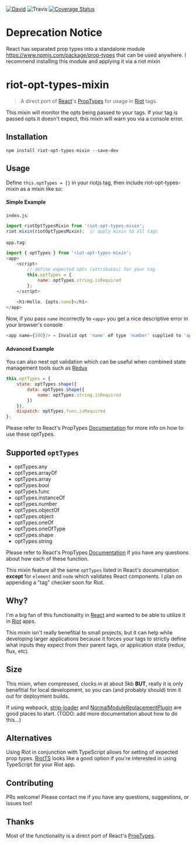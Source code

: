 <a href="https://david-dm.org/icd2k3/react-redux-slideshow-example/?type=dev">![David](https://david-dm.org/icd2k3/react-redux-slideshow-example/dev-status.svg)</a> ![Travis](https://travis-ci.org/icd2k3/riot-opt-types-mixin.svg?branch=master) [![Coverage Status](https://coveralls.io/repos/github/icd2k3/riot-opt-types-mixin/badge.svg?branch=master)](https://coveralls.io/github/icd2k3/riot-opt-types-mixin?branch=master)

# Deprecation Notice
React has separated prop types into a standalone module https://www.npmjs.com/package/prop-types that can be used anywhere. I recommend installing this module and applying it via a riot mixin

# riot-opt-types-mixin
> A direct port of [React](https://facebook.github.io/react/)'s [PropTypes](https://facebook.github.io/react/docs/reusable-components.html) for usage in [Riot](http://riotjs.com) tags.

This mixin will monitor the opts being passed to your tags. If your tag is passed opts it doesn't expect, this mixin will warn you via a console error.

## Installation
`npm install riot-opt-types-mixin --save-dev`

## Usage
Define `this.optTypes = {}` in your riotjs tag, then include riot-opt-types-mixin as a mixin like so:

#### Simple Example

`index.js`:
``` javascript
import riotOptTypesMixin from 'riot-opt-types-mixin';
riot.mixin(riotOptTypesMixin);  // apply mixin to all tags
```
`app.tag`:
``` javascript
import { optTypes } from 'riot-opt-types-mixin';
<app>
    <script>
        // define expected opts (attributes) for your tag
        this.optTypes = {
            name: optTypes.string.isRequired
        };
    </script>
    
    <h1>Hello, {opts.name}</h1>
</app>
```

Now, if you pass `name` incorrectly to `<app>` you get a nice descriptive error in your browser's console

```javascript
<app name={100}/> = Invalid opt 'name' of type 'number' supplied to 'app', expected 'string'.
```

#### Advanced Example
You can also nest opt validation which can be useful when combined state management tools such as [Redux](http://redux.js.org)

``` javascript
this.optTypes = {
    state: optTypes.shape({
        data: optTypes.shape({
            name: optTypes.string.isRequired
        })
    }),
    dispatch: optTypes.func.isRequired
};
```
Please refer to React's PropTypes [Documentation](https://facebook.github.io/react/docs/reusable-components.html) for more info on how to use these optTypes.

## Supported `optTypes`
- optTypes.any
- optTypes.arrayOf
- optTypes.array
- optTypes.bool
- optTypes.func
- optTypes.instanceOf
- optTypes.number
- optTypes.objectOf
- optTypes.object
- optTypes.oneOf
- optTypes.oneOfType
- optTypes.shape
- optTypes.string

Please refer to React's PropTypes [Documentation](https://facebook.github.io/react/docs/reusable-components.html) if you have any questions about how each of these function.

This mixin feature all the same `optTypes` listed in React's documentation <strong>except</strong> for `element` and `node` which validates React components. I plan on appending a "tag" checker soon for Riot.

## Why?
I'm a big fan of this functionality in [React](https://facebook.github.io/react/) and wanted to be able to utilize it in [Riot](http://riotjs.com) apps.

This mixin isn't really benefitial to small projects, but it can help while developing larger applications because it forces your tags to strictly define what inputs they expect from their parent tags, or application state (redux, flux, etc).

## Size
This mixin, when compressed, clocks in at about 5kb <strong>BUT</strong>, really it is only benefitial for local development, so you can (and probably should) trim it out for deployment builds.

If using webpack, [strip-loader](https://github.com/yahoo/strip-loader) and [NormalModuleReplacementPlugin](https://webpack.github.io/docs/list-of-plugins.html#normalmodulereplacementplugin) are good places to start.
(TODO: add more documentation about how to do this...)

## Alternatives
Using Riot in conjunction with TypeScript allows for setting of expected prop types. [RiotTS](https://github.com/nippur72/RiotTS) looks like a good option if you're interested in using TypeScript for your Riot app.

## Contributing
PRs welcome! Please contact me if you have any questions, suggestions, or issues too!

## Thanks
Most of the functionality is a direct port of React's [PropTypes](https://github.com/facebook/react/blob/master/src/isomorphic/classic/types/ReactPropTypes.js).
